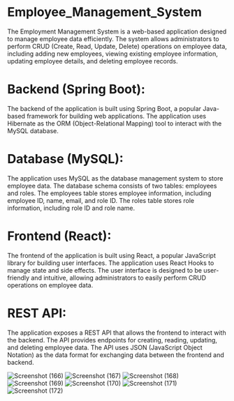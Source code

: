 # Employee_Management_System
The Employment Management System is a web-based application designed to manage employee data efficiently. The system allows administrators to perform CRUD (Create, Read, Update, Delete) operations on employee data, including adding new employees, viewing existing employee information, updating employee details, and deleting employee records.

# Backend (Spring Boot):
The backend of the application is built using Spring Boot, a popular Java-based framework for building web applications. The application uses Hibernate as the ORM (Object-Relational Mapping) tool to interact with the MySQL database.

# Database (MySQL):
The application uses MySQL as the database management system to store employee data. The database schema consists of two tables: employees and roles. The employees table stores employee information, including employee ID, name, email, and role ID. The roles table stores role information, including role ID and role name.

# Frontend (React):
The frontend of the application is built using React, a popular JavaScript library for building user interfaces. The application uses React Hooks to manage state and side effects. The user interface is designed to be user-friendly and intuitive, allowing administrators to easily perform CRUD operations on employee data.

# REST API:
The application exposes a REST API that allows the frontend to interact with the backend. The API provides endpoints for creating, reading, updating, and deleting employee data. The API uses JSON (JavaScript Object Notation) as the data format for exchanging data between the frontend and backend.

![Screenshot (166)](https://github.com/sagarikasingha/Employee_Management_System/assets/147745127/97edb6d4-0229-4d36-876f-183fa9661e2c)
![Screenshot (167)](https://github.com/sagarikasingha/Employee_Management_System/assets/147745127/c1d0408c-3256-4475-b124-f791c9638b56)
![Screenshot (168)](https://github.com/sagarikasingha/Employee_Management_System/assets/147745127/19e58c9b-0829-4f47-8795-dceb8b2f981e)
![Screenshot (169)](https://github.com/sagarikasingha/Employee_Management_System/assets/147745127/f2a87e5a-5ca4-4f28-a060-40c851cd5c67)
![Screenshot (170)](https://github.com/sagarikasingha/Employee_Management_System/assets/147745127/c1fd0ebb-25bd-4019-add9-7fc612da2289)
![Screenshot (171)](https://github.com/sagarikasingha/Employee_Management_System/assets/147745127/d39161c9-e047-41d6-9c83-ddc43612284b)
![Screenshot (172)](https://github.com/sagarikasingha/Employee_Management_System/assets/147745127/71ecd52f-bdbc-413a-9fcd-a6c046f0bcf5)


















